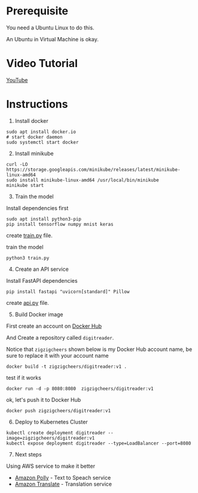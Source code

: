 # Prerequisite 
You need a Ubuntu Linux to do this.

  An Ubuntu in Virtual Machine is okay.
# Video Tutorial

[YouTube](https://www.youtube.com/watch?v=VVfeuMWjQ5A)

# Instructions

1. Install docker

```
sudo apt install docker.io
# start docker daemon
sudo systemctl start docker
```

2. Install minikube
```
curl -LO https://storage.googleapis.com/minikube/releases/latest/minikube-linux-amd64
sudo install minikube-linux-amd64 /usr/local/bin/minikube
minikube start
```

3. Train the model

Install dependencies first

```
sudo apt install python3-pip
pip install tensorflow numpy mnist keras
```

create [train.py](./train.py) file.

train the model
```
python3 train.py
```

4. Create an API service

Install FastAPI dependencies
```
pip install fastapi "uvicorn[standard]" Pillow
```

create [api.py](./api/api.py) file.

5. Build Docker image

First create an account on [Docker Hub](https://hub.docker.com)

And Create a repository called `digitreader`.

Notice that `zigzigcheers` shown below is my Docker Hub account name, be sure to replace it with your account name

```
docker build -t zigzigcheers/digitreader:v1 .
```

test if it works
```
docker run -d -p 8080:8080  zigzigcheers/digitreader:v1 
```

ok, let's push it to Docker Hub
```
docker push zigzigcheers/digitreader:v1
```

6. Deploy to Kubernetes Cluster

```
kubectl create deployment digitreader --image=zigzigcheers/digitreader:v1
kubectl expose deployment digitreader --type=LoadBalancer --port=8080
```

7. Next steps

Using AWS service to make it better

- [Amazon Polly](https://aws.amazon.com/polly/?nc2=type_a) - Text to Speach service
- [Amazon Translate](https://aws.amazon.com/translate/?nc2=type_a) - Translation service
